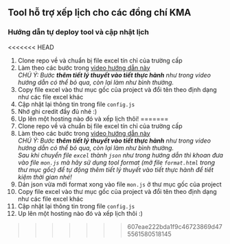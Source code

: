 ## Tool hỗ trợ xếp lịch cho các đồng chí KMA

### Hướng dẫn tự deploy tool và cập nhật lịch
<<<<<<< HEAD
1. Clone repo về và chuẩn bị file excel tín chỉ của trường cấp
2. Làm theo các bước trong [video hướng dẫn này](https://www.youtube.com/watch?v=rQEv9uwFc18)  
*CHÚ Ý: Bước **thêm tiết lý thuyết vào tiết thực hành** như trong video hướng dẫn có thể bỏ qua, còn lại làm như bình thường.*
3. Copy file excel vào thư mục gốc của project và đổi tên theo định dạng như các file excel khác
4. Cập nhật lại thông tin trong file `config.js`
5. Nhớ ghi credit đầy đủ nhé :)
5. Up lên một hosting nào đó và xếp lịch thôi!
=======
0. Clone repo về và chuẩn bị file excel tín chỉ của trường cấp
1. Làm theo các bước trong [video hướng dẫn này](https://www.youtube.com/watch?v=rQEv9uwFc18)  
*CHÚ Ý: Bước **thêm tiết lý thuyết vào tiết thực hành** như trong video hướng dẫn có thể bỏ qua, còn lại làm như bình thường.*  
*Sau khi chuyển file `excel` thành `json` như trong hướng dẫn thì khoan đưa vào file `mon.js` mà hãy sử dụng tool format (mở file `format.html` trong thư mục gốc) để tự động thêm tiết lý thuyết vào tiết thực hành để tiết kiệm thời gian nhé!*  
2. Dán json vừa mới format xong vào file `mon.js` ở thư mục gốc của project
3. Copy file excel vào thư mục gốc của project và đổi tên theo định dạng như các file excel khác
4. Cập nhật lại thông tin trong file `config.js`
5. Up lên một hosting nào đó và xếp lịch thôi :)
>>>>>>> 607eae222bda1f9c46723869d475561580518145
